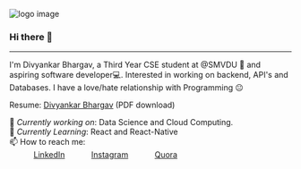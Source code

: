 ![logo image](https://wallpaperaccess.com/full/1217251.jpg)

### Hi there 👋
---

I'm Divyankar Bhargav, a Third Year CSE student at @SMVDU 🏫 and aspiring software developer💻. Interested in working on backend, API's and Databases. I have a love/hate relationship with Programming 😐 

Resume:  [Divyankar Bhargav](https://drive.google.com/file/d/1Aap7x7kth7Gqd-829-XzqXmlp9g3jcSY/view?usp=sharing) (PDF download)

🔭 *Currently working on*:  Data Science and Cloud Computing.<br>
🌱 *Currently Learning*: React and React-Native<br>
📫 How to reach me: <br>
&nbsp;&nbsp;&nbsp;&nbsp;&nbsp;&nbsp;&nbsp;&nbsp;&nbsp;&nbsp; [LinkedIn](https://www.linkedin.com/in/divyankar-bhargav-a4b487196/)
&nbsp;&nbsp;&nbsp;&nbsp;&nbsp;&nbsp;&nbsp;&nbsp;&nbsp;&nbsp; [Instagram](https://www.instagram.com/divyankarbhargav/)
&nbsp;&nbsp;&nbsp;&nbsp;&nbsp;&nbsp;&nbsp;&nbsp;&nbsp;&nbsp; [Quora](https://www.quora.com/profile/Divyankar-Bhargav)

<!--
**ScaryWings83289/ScaryWings83289** is a ✨ _special_ ✨ repository because its `README.md` (this file) appears on your GitHub profile.
